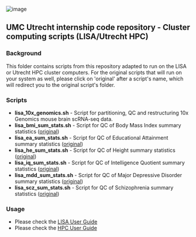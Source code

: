 ![image](https://user-images.githubusercontent.com/24732704/55021982-f822ec00-4ff9-11e9-802a-649cfdb4892c.png)

## UMC Utrecht internship code repository - Cluster computing scripts (LISA/Utrecht HPC)

### Background
This folder contains scripts from this repository adapted to run on the LISA or Utrecht HPC cluster computers. For the original scripts that will run on your system as well, please click on 'original' after a script's name, which will redirect you to the original script's folder.

### Scripts
- **lisa_10x_genomics.sh** - Script for partitioning, QC and restructuring 10x Genomics mouse brain scRNA-seq data. 
- **lisa_bmi_sum_stats.sh** - Script for QC of Body Mass Index summary statistics ([original](https://github.com/kjradem/umcu_internship/tree/master/GWAS/sum_stats_qc))
- **lisa_ea_sum_stats.sh** - Script for QC of Educational Attainment summary statistics ([original](https://github.com/kjradem/umcu_internship/tree/master/GWAS/sum_stats_qc))
- **lisa_he_sum_stats.sh** - Script for QC of Height summary statistics ([original](https://github.com/kjradem/umcu_internship/tree/master/GWAS/sum_stats_qc))
- **lisa_iq_sum_stats.sh** - Script for QC of Intelligence Quotient summary statistics ([original](https://github.com/kjradem/umcu_internship/tree/master/GWAS/sum_stats_qc))
- **lisa_mdd_sum_stats.sh** - Script for QC of Major Depressive Disorder summary statistics ([original](https://github.com/kjradem/umcu_internship/tree/master/GWAS/sum_stats_qc))
- **lisa_scz_sum_stats.sh** - Script for QC of Schizophrenia summary statistics ([original](https://github.com/kjradem/umcu_internship/tree/master/GWAS/sum_stats_qc))

### Usage
- Please check the [LISA User Guide](https://userinfo.surfsara.nl/systems/lisa/user-guide)
- Please check the [HPC User Guide](hpcwiki.op.umcutrecht.nl)
